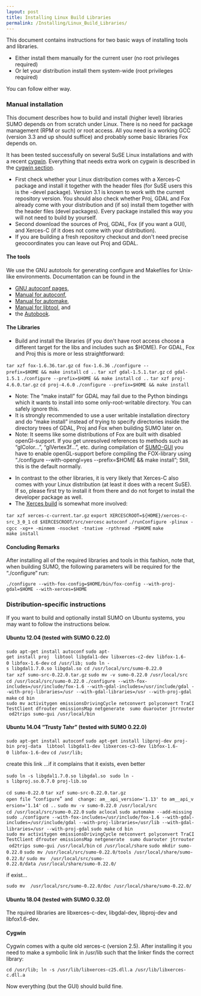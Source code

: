 ```yaml
---
layout: post
title: Installing Linux Build Libraries
permalink: /Installing/Linux_Build_Libraries/
---
```


This document contains instructions for two basic ways of installing tools and libraries.

-   Either install them manually for the current user (no root privileges required)
-   Or let your distribution install them system-wide (root privileges required)

You can follow either way.

### Manual installation

This document describes how to build and install (higher level) libraries SUMO depends on from scratch under Linux. There is no need for package management (RPM or such) or root access. All you need is a working GCC (version 3.3 and up should suffice) and probably some basic libraries Fox depends on.

It has been tested successfully on several SuSE Linux installations and with a recent [cygwin](http://www.cygwin.org). Everything that needs extra work on cygwin is described in the [cygwin section](/#Cygwin "wikilink").

-   First check whether your Linux distribution comes with a Xerces-C package and install it together with the header files (for SuSE users this is the -devel package). Version 3.1 is known to work with the current repository version. You should also check whether Proj, GDAL and Fox already come with your distribution and (if so) install them together with the header files (devel packages). Every package installed this way you will not need to build by yourself.
-   Second download the sources of Proj, GDAL, Fox (if you want a GUI), and Xerces-C (if it does not come with your distribution).
-   If you are building a fresh repository checkout and don't need precise geocoordinates you can leave out Proj and GDAL.

#### The tools

We use the GNU autotools for generating configure and Makefiles for Unix-like environments. Documentation can be found in the

-   [GNU autoconf pages](http://www.gnu.org/software/autoconf/),
-   [Manual for autoconf](http://www.gnu.org/software/autoconf/manual/),
-   [Manual for automake](http://sources.redhat.com/automake/automake.html),
-   [Manual for libtool](http://www.gnu.org/software/libtool/manual.html), and
-   the [Autobook](http://sources.redhat.com/autobook/autobook/autobook_toc.html).

#### The Libraries

-   Build and install the libraries (if you don't have root access choose a different target for the libs and includes such as $HOME). For GDAL, Fox and Proj this is more or less straightforward:

`tar xzf fox-1.6.36.tar.gz`
`cd fox-1.6.36`
`./configure --prefix=$HOME && make install`
`cd ..`
`tar xzf gdal-1.5.1.tar.gz`
`cd gdal-1.5.1`
`./configure --prefix=$HOME && make install`
`cd ..`
`tar xzf proj-4.6.0.tar.gz`
`cd proj-4.6.0`
`./configure --prefix=$HOME && make install`

-   Note: The “make install” for GDAL may fail due to the Python bindings which it wants to install into some only-root-writable directory. You can safely ignore this.
-   It is strongly recommended to use a user writable installation directory and do “make install” instead of trying to specify directories inside the directory trees of GDAL, Proj and Fox when building SUMO later on.
-   Note: It seems like some distributions of Fox are built with disabled openGl-support. If you get unresolved references to methods such as “glColor...”, “glVertex3f...”, etc. during compilation of [SUMO-GUI](/SUMO-GUI "wikilink") you have to enable openGL-support before compiling the FOX-library using “./configure --with-opengl=yes --prefix=$HOME && make install”; Still, this is the default normally.

<!-- -->

-   In contrast to the other libraries, it is very likely that Xerces-C also comes with your Linux distribution (at least it does with a recent SuSE). If so, please first try to install it from there and do not forget to install the developer package as well.
-   The [Xerces build](http://xml.apache.org/xerces-c/build-winunix.html#UNIX) is somewhat more involved:

`tar xzf xerces-c-current.tar.gz`
`export XERCESCROOT=${HOME}/xerces-c-src_3_0_1`
`cd $XERCESCROOT/src/xercesc`
`autoconf`
`./runConfigure -plinux -cgcc -xg++ -minmem -nsocket -tnative -rpthread -P$HOME`
`make`
`make install`

#### Concluding Remarks

After installing all of the required libraries and tools in this fashion, note that, when building SUMO, the following parameters will be required for the “./configure” run:

`./configure --with-fox-config=$HOME/bin/fox-config --with-proj-gdal=$HOME --with-xerces=$HOME`

### Distribution-specific instructions

If you want to build and optionally install SUMO on Ubuntu systems, you may want to follow the instructions below.

#### Ubuntu 12.04 (tested with SUMO 0.22.0)

`sudo apt-get install autoconf`
`sudo apt-get install proj  libtool libgdal1-dev libxerces-c2-dev libfox-1.6-0 libfox-1.6-dev`
`cd /usr/lib; sudo ln -s libgdal1.7.0.so libgdal.so cd /usr/local/src/sumo-0.22.0`
`tar xzf sumo-src-0.22.0.tar.gz`
`sudo mv -v sumo-0.22.0 /usr/local/src`
`cd /usr/local/src/sumo-0.22.0`
`./configure --with-fox-includes=/usr/include/fox-1.6 --with-gdal-includes=/usr/include/gdal --with-proj-libraries=/usr --with-gdal-libraries=/usr --with-proj-gdal`
`make`
`cd bin`
`sudo mv activitygen emissionsDrivingCycle netconvert polyconvert TraCITestClient dfrouter emissionsMap netgenerate  sumo duarouter jtrrouter od2trips sumo-gui /usr/local/bin`

#### Ubuntu 14.04 “Trusty Tahr” (tested with SUMO 0.22.0)

`sudo apt-get install autoconf`
`sudo apt-get install libproj-dev proj-bin proj-data  libtool libgdal1-dev libxerces-c3-dev libfox-1.6-0 libfox-1.6-dev`
`cd /usr/lib;`

create this link ...if it complains that it exists, even better

`sudo ln -s libgdal1.7.0.so libgdal.so `
`sudo ln -s libproj.so.0.7.0 proj-lib.so`

`cd sumo-0.22.0`
`tar xzf sumo-src-0.22.0.tar.gz`
`open file `“`configure`”` and  change: am__api_version='1.13' to am__api_version='1.14'`
`cd ..`
`sudo mv -v sumo-0.22.0 /usr/local/src`
`cd /usr/local/src/sumo-0.22.0`
`sudo aclocal`
`sudo automake --add-missing`
`sudo ./configure --with-fox-includes=/usr/include/fox-1.6 --with-gdal-includes=/usr/include/gdal --with-proj-libraries=/usr/lib --with-gdal-libraries=/usr --with-proj-gdal`
`sudo make`
`cd bin`
`sudo mv activitygen emissionsDrivingCycle netconvert polyconvert TraCITestClient dfrouter emissionsMap netgenerate  sumo duarouter jtrrouter od2trips sumo-gui /usr/local/bin`
`cd /usr/local/share`
`sudo mkdir sumo-0.22.0`
`sudo mv /usr/local/src/sumo-0.22.0/tools /usr/local/share/sumo-0.22.0/`
`sudo mv  /usr/local/src/sumo-0.22.0/data /usr/local/share/sumo-0.22.0/`

if exist...

`sudo mv  /usr/local/src/sumo-0.22.0/doc /usr/local/share/sumo-0.22.0/`

#### Ubuntu 18.04 (tested with SUMO 0.32.0)

The rquired libraries are libxerces-c-dev, libgdal-dev, libproj-dev and libfox1.6-dev.

#### Cygwin

Cygwin comes with a quite old xerces-c (version 2.5). After installing it you need to make a symbolic link in /usr/lib such that the linker finds the correct library:

`cd /usr/lib; ln -s /usr/lib/libxerces-c25.dll.a /usr/lib/libxerces-c.dll.a`

Now everything (but the GUI) should build fine.